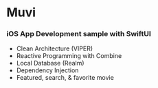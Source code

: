 # Muvi
### iOS App Development sample with SwiftUI
- Clean Architecture (VIPER)
- Reactive Programming with Combine
- Local Database (Realm)
- Dependency Injection
- Featured, search, & favorite movie
